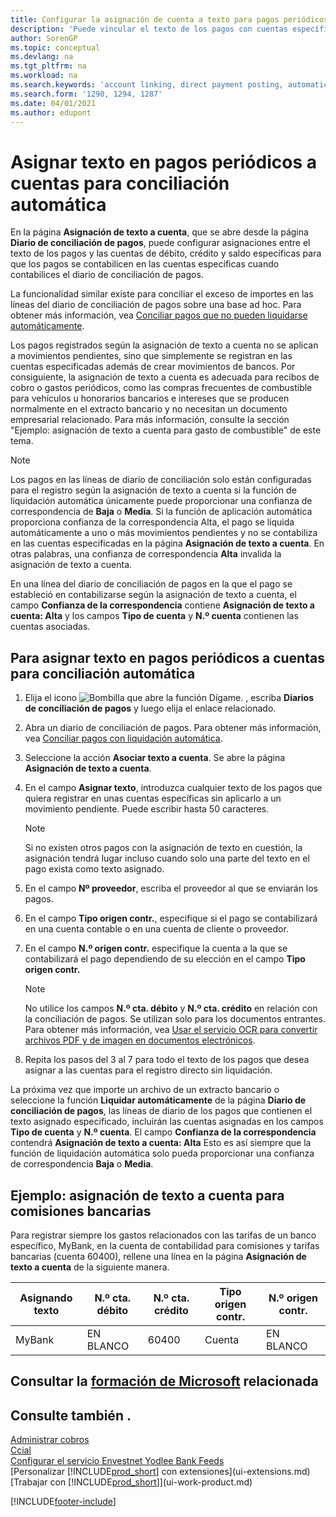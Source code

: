 ```yaml
---
title: Configurar la asignación de cuenta a texto para pagos periódicos
description: 'Puede vincular el texto de los pagos con cuentas específicas, de modo que los pagos se registren en las cuentas al registrar el diario de conciliación de pagos.'
author: SorenGP
ms.topic: conceptual
ms.devlang: na
ms.tgt_pltfrm: na
ms.workload: na
ms.search.keywords: 'account linking, direct payment posting, automatic payment processing, reconcile payment, recurring expense, recurring cash receipt'
ms.search.form: '1290, 1294, 1287'
ms.date: 04/01/2021
ms.author: edupont
---
```

# <a name="map-text-on-recurring-payments-to-accounts-for-automatic-reconciliation" />Asignar texto en pagos periódicos a cuentas para conciliación automática

En la página **Asignación de texto a cuenta**, que se abre desde la página **Diario de conciliación de pagos**, puede configurar asignaciones entre el texto de los pagos y las cuentas de débito, crédito y saldo específicas para que los pagos se contabilicen en las cuentas específicas cuando contabilices el diario de conciliación de pagos.

La funcionalidad similar existe para conciliar el exceso de importes en las líneas del diario de conciliación de pagos sobre una base ad hoc. Para obtener más información, vea [Conciliar pagos que no pueden liquidarse automáticamente](receivables-how-reconcile-payments-cannot-apply-auto.md).

Los pagos registrados según la asignación de texto a cuenta no se aplican a movimientos pendientes, sino que simplemente se registran en las cuentas especificadas además de crear movimientos de bancos. Por consiguiente, la asignación de texto a cuenta es adecuada para recibos de cobro o gastos periódicos, como las compras frecuentes de combustible para vehículos u honorarios bancarios e intereses que se producen normalmente en el extracto bancario y no necesitan un documento empresarial relacionado. Para más información, consulte la sección "Ejemplo: asignación de texto a cuenta para gasto de combustible" de este tema.

> [!NOTE]  
>   Los pagos en las líneas de diario de conciliación solo están configuradas para el registro según la asignación de texto a cuenta si la función de liquidación automática únicamente puede proporcionar una confianza de correspondencia de **Baja** o **Media**. Si la función de aplicación automática proporciona confianza de la correspondencia Alta, el pago se liquida automáticamente a uno o más movimientos pendientes y no se contabiliza en las cuentas especificadas en la página **Asignación de texto a cuenta**. En otras palabras, una confianza de correspondencia **Alta** invalida la asignación de texto a cuenta.

En una línea del diario de conciliación de pagos en la que el pago se estableció en contabilizarse según la asignación de texto a cuenta, el campo **Confianza de la correspondencia** contiene **Asignación de texto a cuenta: Alta** y los campos **Tipo de cuenta** y **N.º cuenta** contienen las cuentas asociadas.

## <a name="to-map-text-on-recurring-payments-to-accounts-for-automatic-reconciliation" />Para asignar texto en pagos periódicos a cuentas para conciliación automática

1. Elija el icono ![Bombilla que abre la función Dígame.](media/ui-search/search_small.png "Dígame qué desea hacer") , escriba **Diarios de conciliación de pagos** y luego elija el enlace relacionado.
2. Abra un diario de conciliación de pagos. Para obtener más información, vea [Conciliar pagos con liquidación automática](receivables-how-reconcile-payments-auto-application.md).
3. Seleccione la acción **Asociar texto a cuenta**. Se abre la página **Asignación de texto a cuenta**.
4. En el campo **Asignar texto**, introduzca cualquier texto de los pagos que quiera registrar en unas cuentas específicas sin aplicarlo a un movimiento pendiente. Puede escribir hasta 50 caracteres.

    > [!NOTE]  
    >   Si no existen otros pagos con la asignación de texto en cuestión, la asignación tendrá lugar incluso cuando solo una parte del texto en el pago exista como texto asignado.
5. En el campo **Nº proveedor**, escriba el proveedor al que se enviarán los pagos.
6. En el campo **Tipo origen contr.**, especifique si el pago se contabilizará en una cuenta contable o en una cuenta de cliente o proveedor.
7. En el campo **N.º origen contr.** especifique la cuenta a la que se contabilizará el pago dependiendo de su elección en el campo **Tipo origen contr.**

    > [!NOTE]
    > No utilice los campos **N.º cta. débito** y **N.º cta. crédito** en relación con la conciliación de pagos. Se utilizan solo para los documentos entrantes. Para obtener más información, vea [Usar el servicio OCR para convertir archivos PDF y de imagen en documentos electrónicos](across-how-use-ocr-pdf-images-files.md).

8. Repita los pasos del 3 al 7 para todo el texto de los pagos que desea asignar a las cuentas para el registro directo sin liquidación.

La próxima vez que importe un archivo de un extracto bancario o seleccione la función **Liquidar automáticamente** de la página **Diario de conciliación de pagos**, las líneas de diario de los pagos que contienen el texto asignado especificado, incluirán las cuentas asignadas en los campos **Tipo de cuenta** y **N.º cuenta**. El campo **Confianza de la correspondencia** contendrá **Asignación de texto a cuenta: Alta** Esto es así siempre que la función de liquidación automática solo pueda proporcionar una confianza de correspondencia **Baja** o **Media**.

## <a name="example-text-to-account-mapping-for-bank-fees" />Ejemplo: asignación de texto a cuenta para comisiones bancarias

Para registrar siempre los gastos relacionados con las tarifas de un banco específico, MyBank, en la cuenta de contabilidad para comisiones y tarifas bancarias (cuenta 60400), rellene una línea en la página **Asignación de texto a cuenta** de la siguiente manera.

| Asignando texto | N.º cta. débito | N.º cta. crédito | Tipo origen contr. | N.º origen contr. |
| --- | --- | --- | --- | --- |
| MyBank |EN BLANCO |60400|Cuenta |EN BLANCO |

## <a name="see-related-microsoft-trainingtrainingmodulesuse-journals-dynamics-365-business-central" />Consultar la [formación de Microsoft](/training/modules/use-journals-dynamics-365-business-central/) relacionada

## <a name="see-also" />Consulte también .

[Administrar cobros](receivables-manage-receivables.md)  
[Ccial](sales-manage-sales.md)  
[Configurar el servicio Envestnet Yodlee Bank Feeds](bank-how-setup-bank-statement-service.md)  
[Personalizar [!INCLUDE[prod_short](includes/prod_short.md)] con extensiones](ui-extensions.md)  
[Trabajar con [!INCLUDE[prod_short](includes/prod_short.md)]](ui-work-product.md)


[!INCLUDE[footer-include](includes/footer-banner.md)]

